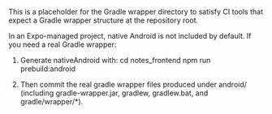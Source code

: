 This is a placeholder for the Gradle wrapper directory to satisfy CI tools that expect a Gradle wrapper structure at the repository root.

In an Expo-managed project, native Android is not included by default. If you need a real Gradle wrapper:
1) Generate nativeAndroid with:
   cd notes_frontend
   npm run prebuild:android

2) Then commit the real gradle wrapper files produced under android/ (including gradle-wrapper.jar, gradlew, gradlew.bat, and gradle/wrapper/*).
